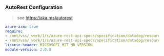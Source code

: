 ### AutoRest Configuration

> see https://aka.ms/autorest

``` yaml
azure-arm: true
require:
- /mnt/vss/_work/1/s/azure-rest-api-specs/specification/datadog/resource-manager/readme.md
- /mnt/vss/_work/1/s/azure-rest-api-specs/specification/datadog/resource-manager/readme.go.md
license-header: MICROSOFT_MIT_NO_VERSION
module-version: 2.0.0

```